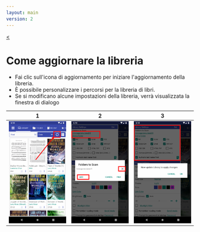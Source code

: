 ```yaml
---
layout: main
version: 2
---
```

[<](/wiki/faq)

# Come aggiornare la libreria


* Fai clic sull'icona di aggiornamento per iniziare l'aggiornamento della libreria.
* È possibile personalizzare i percorsi per la libreria di libri.
* Se si modificano alcune impostazioni della libreria, verrà visualizzata la finestra di dialogo


|1|2|3|
|-|-|-|
|![](1.png)|![](2.png)|![](3.png)|

